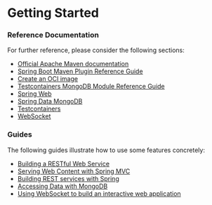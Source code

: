 # Getting Started

### Reference Documentation
For further reference, please consider the following sections:

* [Official Apache Maven documentation](https://maven.apache.org/guides/index.html)
* [Spring Boot Maven Plugin Reference Guide](https://docs.spring.io/spring-boot/docs/2.7.12/maven-plugin/reference/html/)
* [Create an OCI image](https://docs.spring.io/spring-boot/docs/2.7.12/maven-plugin/reference/html/#build-image)
* [Testcontainers MongoDB Module Reference Guide](https://www.testcontainers.org/modules/databases/mongodb/)
* [Spring Web](https://docs.spring.io/spring-boot/docs/2.7.12/reference/htmlsingle/#web)
* [Spring Data MongoDB](https://docs.spring.io/spring-boot/docs/2.7.12/reference/htmlsingle/#data.nosql.mongodb)
* [Testcontainers](https://www.testcontainers.org/)
* [WebSocket](https://docs.spring.io/spring-boot/docs/2.7.12/reference/htmlsingle/#messaging.websockets)

### Guides
The following guides illustrate how to use some features concretely:

* [Building a RESTful Web Service](https://spring.io/guides/gs/rest-service/)
* [Serving Web Content with Spring MVC](https://spring.io/guides/gs/serving-web-content/)
* [Building REST services with Spring](https://spring.io/guides/tutorials/rest/)
* [Accessing Data with MongoDB](https://spring.io/guides/gs/accessing-data-mongodb/)
* [Using WebSocket to build an interactive web application](https://spring.io/guides/gs/messaging-stomp-websocket/)

